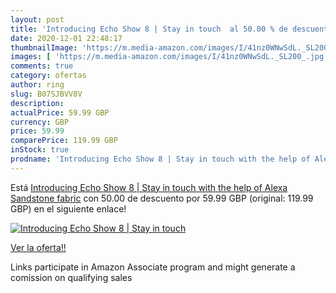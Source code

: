 ```yaml
---
layout: post
title: 'Introducing Echo Show 8 | Stay in touch  al 50.00 % de descuento'
date: 2020-12-01 22:48:17
thumbnailImage: 'https://m.media-amazon.com/images/I/41nz0WNwSdL._SL200_.jpg'
images: [ 'https://m.media-amazon.com/images/I/41nz0WNwSdL._SL200_.jpg' ]
comments: true
category: ofertas
author: ring
slug: B07SJBVV8V
description:
actualPrice: 59.99 GBP
currency: GBP
price: 59.99
comparePrice: 119.99 GBP
inStock: true
prodname: 'Introducing Echo Show 8 | Stay in touch with the help of Alexa  Sandstone fabric'
---
```


Está [Introducing Echo Show 8 | Stay in touch with the help of Alexa  Sandstone fabric](https://www.amazon.co.uk/dp/B07SJBVV8V/?tag=tolees0a-21) con 50.00 de descuento por 59.99 GBP (original: 119.99 GBP) en el siguiente enlace!

[![Introducing Echo Show 8 | Stay in touch ](https://m.media-amazon.com/images/I/41nz0WNwSdL._SL200_.jpg)](https://www.amazon.co.uk/dp/B07SJBVV8V/?tag=tolees0a-21)

[Ver la oferta!!](https://www.amazon.co.uk/dp/B07SJBVV8V/?tag=tolees0a-21)

Links participate in Amazon Associate program and might generate a comission on qualifying sales


